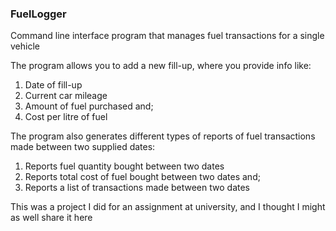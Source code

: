 ### FuelLogger
Command line interface program that manages fuel transactions for a single vehicle

The program allows you to add a new fill-up, where you provide info like:
1. Date of fill-up
2. Current car mileage
3. Amount of fuel purchased and;
4. Cost per litre of fuel

The program also generates different types of reports of fuel transactions made between two supplied dates:
1. Reports fuel quantity bought between two dates
2. Reports total cost of fuel bought between two dates and;
3. Reports a list of transactions made between two dates

This was a project I did for an assignment at university, and I thought I might as well share it here
